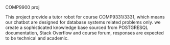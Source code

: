 COMP9900 proj

This project provide a tutor robot for course COMP9331/3331, which means our chatbot are designed for database systems related problems only. we create a sophisticated knowledge base sourced from POSTGRESQL documentation, Stack Overflow and course forum, responses are expected to be technical and academic. 

